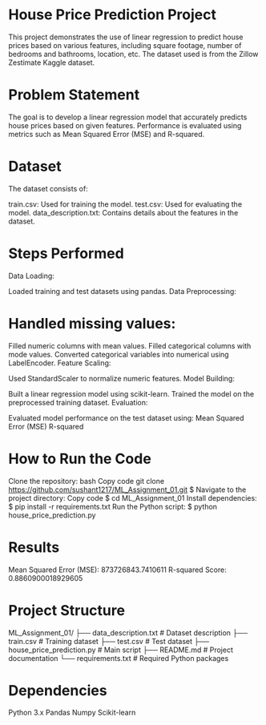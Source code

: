 # House Price Prediction Project
This project demonstrates the use of linear regression to predict house prices based on various features, including square footage, number of bedrooms and bathrooms, location, etc. The dataset used is from the Zillow Zestimate Kaggle dataset.

# Problem Statement
The goal is to develop a linear regression model that accurately predicts house prices based on given features. Performance is evaluated using metrics such as Mean Squared Error (MSE) and R-squared.

# Dataset
The dataset consists of:

train.csv: Used for training the model.
test.csv: Used for evaluating the model.
data_description.txt: Contains details about the features in the dataset.

# Steps Performed
Data Loading:

Loaded training and test datasets using pandas.
Data Preprocessing:

# Handled missing values:
Filled numeric columns with mean values.
Filled categorical columns with mode values.
Converted categorical variables into numerical using LabelEncoder.
Feature Scaling:

Used StandardScaler to normalize numeric features.
Model Building:

Built a linear regression model using scikit-learn.
Trained the model on the preprocessed training dataset.
Evaluation:

Evaluated model performance on the test dataset using:
Mean Squared Error (MSE)
R-squared

# How to Run the Code
Clone the repository:
bash
Copy code
git clone https://github.com/sushant1217/ML_Assignment_01.git
$ Navigate to the project directory:
Copy code
$ cd ML_Assignment_01
Install dependencies:
$ pip install -r requirements.txt
Run the Python script:
$ python house_price_prediction.py

# Results
Mean Squared Error (MSE): 873726843.7410611
R-squared Score: 0.8860900018929605

# Project Structure
ML_Assignment_01/
├── data_description.txt   # Dataset description
├── train.csv              # Training dataset
├── test.csv               # Test dataset
├── house_price_prediction.py # Main script
├── README.md              # Project documentation
└── requirements.txt       # Required Python packages

# Dependencies
Python 3.x
Pandas
Numpy
Scikit-learn
